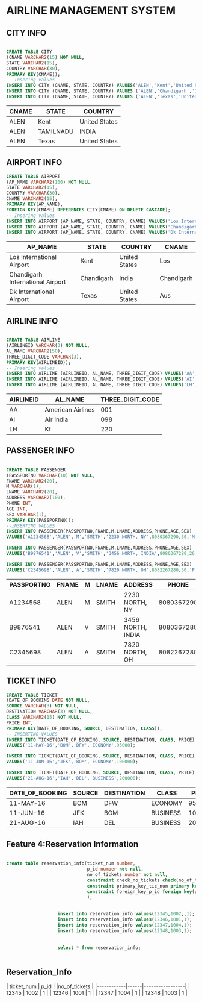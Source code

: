 # AIRLINE MANAGEMENT SYSTEM

## CITY INFO
```SQL

CREATE TABLE CITY
(CNAME VARCHAR2(15) NOT NULL,
STATE VARCHAR2(15), 
COUNTRY VARCHAR(30),
PRIMARY KEY(CNAME));
-- Insering values
INSERT INTO CITY (CNAME, STATE, COUNTRY) VALUES('ALEN','Kent','United States');
INSERT INTO CITY (CNAME, STATE, COUNTRY) VALUES ('ALEN','Chandigarh','India');
INSERT INTO CITY (CNAME, STATE, COUNTRY) VALUES ('ALEN','Texas','United States');
```

| CNAME      | STATE      | COUNTRY       |
|------------|------------|---------------|
| ALEN       | Kent       | United States |
| ALEN       | TAMILNADU  |  INDIA        |
| ALEN       | Texas      | United States |

## AIRPORT INFO
```SQL
CREATE TABLE AIRPORT
(AP_NAME VARCHAR2(100) NOT NULL,
STATE VARCHAR2(15), 
COUNTRY VARCHAR(30),
CNAME VARCHAR2(15),
PRIMARY KEY(AP_NAME),
FOREIGN KEY(CNAME) REFERENCES CITY(CNAME) ON DELETE CASCADE);
-- Insering values
INSERT INTO AIRPORT (AP_NAME, STATE, COUNTRY, CNAME) VALUES('Los International Airport','Kent','United States','Los');
INSERT INTO AIRPORT (AP_NAME, STATE, COUNTRY, CNAME) VALUES('Chandigarh International Airport','Chandigarh','India','Chandigarh');
INSERT INTO AIRPORT (AP_NAME, STATE, COUNTRY, CNAME) VALUES('Dk International Airport','Texas','United States','Aus');
```
| AP_NAME                          | STATE      | COUNTRY       | CNAME      |
|----------------------------------|------------|---------------|------------|
| Los International Airport        | Kent       | United States | Los        |
| Chandigarh International Airport | Chandigarh | India         | Chandigarh |
| Dk International Airport         | Texas      | United States | Aus        |

## AIRLINE INFO
```SQL

CREATE TABLE AIRLINE
(AIRLINEID VARCHAR(3) NOT NULL,
AL_NAME VARCHAR2(50),
THREE_DIGIT_CODE VARCHAR(3),
PRIMARY KEY(AIRLINEID));
-- Insering values
INSERT INTO AIRLINE (AIRLINEID, AL_NAME, THREE_DIGIT_CODE) VALUES('AA','American Airlines','001');
INSERT INTO AIRLINE (AIRLINEID, AL_NAME, THREE_DIGIT_CODE) VALUES('AI','Air India','098');
INSERT INTO AIRLINE (AIRLINEID, AL_NAME, THREE_DIGIT_CODE) VALUES('LH','Kf', '220');
```
| AIRLINEID | AL_NAME           | THREE_DIGIT_CODE |
|-----------|-------------------|------------------|
| AA        | American Airlines | 001              |
| AI        | Air India         | 098              |
| LH        | Kf                | 220              |


## PASSENGER INFO
```SQL

CREATE TABLE PASSENGER
(PASSPORTNO VARCHAR(10) NOT NULL,
FNAME VARCHAR2(20),
M VARCHAR(1),
LNAME VARCHAR2(20),
ADDRESS VARCHAR2(100),
PHONE INT,
AGE INT,
SEX VARCHAR(1),
PRIMARY KEY(PASSPORTNO));
--iNSERTING VALUES
INSERT INTO PASSENGER(PASSPORTNO,FNAME,M,LNAME,ADDRESS,PHONE,AGE,SEX)
VALUES('A1234568','ALEN','M','SMITH','2230 NORTH, NY',8080367290,30,'M');

INSERT INTO PASSENGER(PASSPORTNO,FNAME,M,LNAME,ADDRESS,PHONE,AGE,SEX)
VALUES('B9876541','ALEN','V','SMITH','3456 NORTH, INDIA',8080367280,26,'F');

INSERT INTO PASSENGER(PASSPORTNO,FNAME,M,LNAME,ADDRESS,PHONE,AGE,SEX)
VALUES('C2345698','ALEN','A','SMITH','7820 NORTH, OH',8082267280,30,'F');
```
| PASSPORTNO | FNAME | M | LNAME | ADDRESS           | PHONE      | AGE | SEX |
|------------|-------|---|-------|-------------------|------------|-----|-----|
| A1234568   | ALEN  | M | SMITH |  2230 NORTH, NY   | 8080367290 | 30  | M   |
| B9876541   | ALEN  | V | SMITH | 3456 NORTH, INDIA | 8080367280 | 26  | F   |
| C2345698   | ALEN  | A | SMITH | 7820 NORTH, OH    | 8082267280 | 30  | F   |

## TICKET INFO

```SQL
CREATE TABLE TICKET
(DATE_OF_BOOKING DATE NOT NULL,
SOURCE VARCHAR(3) NOT NULL,
DESTINATION VARCHAR(3) NOT NULL,
CLASS VARCHAR2(15) NOT NULL,
PRICE INT,
PRIMARY KEY(DATE_OF_BOOKING, SOURCE, DESTINATION, CLASS));
-- INSERTING VALUES 
INSERT INTO TICKET(DATE_OF_BOOKING, SOURCE, DESTINATION, CLASS, PRICE) 
VALUES('11-MAY-16','BOM','DFW','ECONOMY',95000);

INSERT INTO TICKET(DATE_OF_BOOKING, SOURCE, DESTINATION, CLASS, PRICE) 
VALUES('11-JUN-16','JFK','BOM','ECONOMY',100000);

INSERT INTO TICKET(DATE_OF_BOOKING, SOURCE, DESTINATION, CLASS, PRICE) 
VALUES('21-AUG-16','IAH','DEL','BUSINESS',200000);
```
| DATE_OF_BOOKING | SOURCE | DESTINATION | CLASS    | PRICE  |
|-----------------|--------|-------------|----------|--------|
| 11-MAY-16       | BOM    | DFW         | ECONOMY  | 95000  |
| 11-JUN-16       | JFK    | BOM         | BUSINESS | 100000 |
| 21-AUG-16       | IAH    | DEL         | BUSINESS | 200000 |




 ## Feature 4:Reservation Information
   ``` sql
       
   create table reservation_info(ticket_num number,
                                 p_id number not null,
                                 no_of_tickets number not null,
                                 constraint check_no_tickets check(no_of_tickets>0),
                                 constraint primary_key_tic_num primary key(ticket_num),
                                 constraint foreign_key_p_id foreign key(p_id) references passenger_info(p_id)
                                 );
                                 
                      
                      insert into reservation_info values(12345,1002,,1);                     
                      insert into reservation_info values(12346,1001,1);                     
                      insert into reservation_info values(12347,1004,1);                     
                      insert into reservation_info values(12348,1003,1);
                      
                      
                      select * from reservation_info;
                      
   
   ```
   
   
 ## Reservation_Info 
   
| ticket_num | p_id |  |no_of_tickets |
|------------|------|-----------------|
| 12345      | 1002 |     1           |
| 12346      | 1001 |     1           |
| 12347      | 1004 |     1           |
| 12348      | 1003 |     1           |

